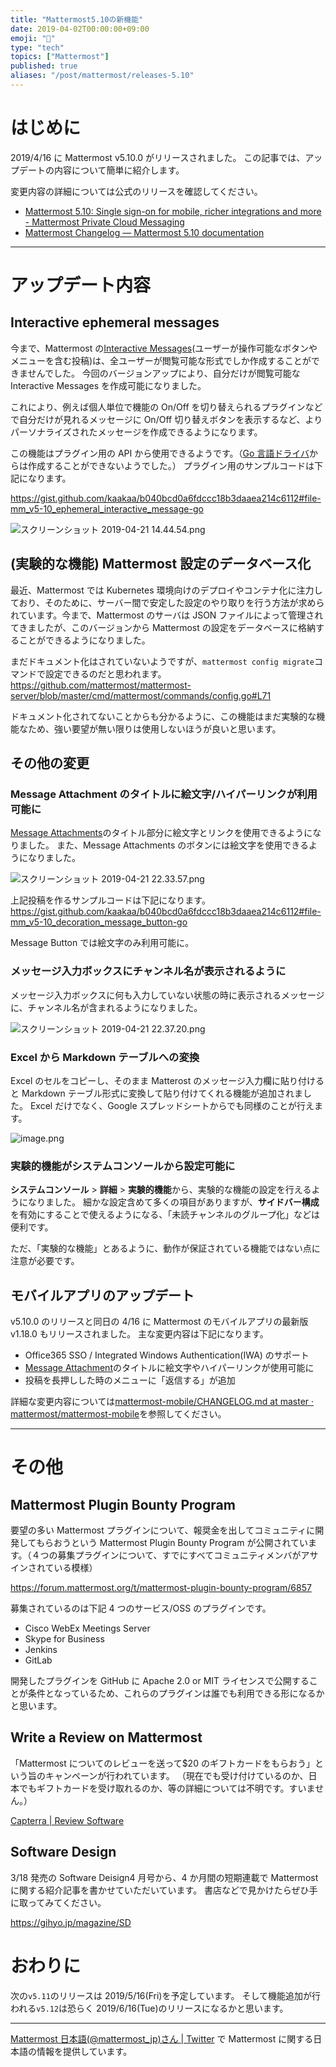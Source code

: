 ```yaml
---
title: "Mattermost5.10の新機能"
date: 2019-04-02T00:00:00+09:00
emoji: "📣"
type: "tech"
topics: ["Mattermost"]
published: true
aliases: "/post/mattermost/releases-5.10"
---
```


# はじめに

2019/4/16 に Mattermost v5.10.0 がリリースされました。
この記事では、アップデートの内容について簡単に紹介します。

変更内容の詳細については公式のリリースを確認してください。

- [Mattermost 5\.10: Single sign\-on for mobile, richer integrations and more \- Mattermost Private Cloud Messaging](https://mattermost.com/blog/mattermost-5-10-single-sign-on-for-mobile-richer-integrations-and-more/)
- [Mattermost Changelog — Mattermost 5\.10 documentation](https://docs.mattermost.com/administration/changelog.html#release-v5-10)

---

# アップデート内容

## Interactive ephemeral messages

今まで、Mattermost の[Interactive Messages](https://docs.mattermost.com/developer/interactive-messages.html)(ユーザーが操作可能なボタンやメニューを含む投稿)は、全ユーザーが閲覧可能な形式でしか作成することができませんでした。
今回のバージョンアップにより、自分だけが閲覧可能な Interactive Messages を作成可能になりました。

これにより、例えば個人単位で機能の On/Off を切り替えられるプラグインなどで自分だけが見れるメッセージに On/Off 切り替えボタンを表示するなど、よりパーソナライズされたメッセージを作成できるようになります。

この機能はプラグイン用の API から使用できるようです。（[Go 言語ドライバ](https://github.com/mattermost/mattermost-server/blob/master/model/client4.go)からは作成することができないようでした。）
プラグイン用のサンプルコードは下記になります。

https://gist.github.com/kaakaa/b040bcd0a6fdccc18b3daaea214c6112#file-mm_v5-10_ephemeral_interactive_message-go

![スクリーンショット 2019-04-21 14.44.54.png](https://qiita-image-store.s3.ap-northeast-1.amazonaws.com/0/9891/c2349a35-f7ab-d23b-f7e5-04dc0cc9d13b.png)

## (実験的な機能) Mattermost 設定のデータベース化

最近、Mattermost では Kubernetes 環境向けのデプロイやコンテナ化に注力しており、そのために、サーバー間で安定した設定のやり取りを行う方法が求められています。今まで、Mattermost のサーバは JSON ファイルによって管理されてきましたが、このバージョンから Mattermost の設定をデータベースに格納することができるようになりました。

まだドキュメント化はされていないようですが、`mattermost config migrate`コマンドで設定できるのだと思われます。
https://github.com/mattermost/mattermost-server/blob/master/cmd/mattermost/commands/config.go#L71

ドキュメント化されてないことからも分かるように、この機能はまだ実験的な機能なため、強い要望が無い限りは使用しないほうが良いと思います。

## その他の変更

### Message Attachment のタイトルに絵文字/ハイパーリンクが利用可能に

[Message Attachments](https://docs.mattermost.com/developer/message-attachments.html)のタイトル部分に絵文字とリンクを使用できるようになりました。
また、Message Attachments のボタンには絵文字を使用できるようになりました。

![スクリーンショット 2019-04-21 22.33.57.png](https://qiita-image-store.s3.ap-northeast-1.amazonaws.com/0/9891/c936c847-2a86-181b-7738-c3d297eb442b.png)

上記投稿を作るサンプルコードは下記になります。
https://gist.github.com/kaakaa/b040bcd0a6fdccc18b3daaea214c6112#file-mm_v5-10_decoration_message_button-go

Message Button では絵文字のみ利用可能に。

### メッセージ入力ボックスにチャンネル名が表示されるように

メッセージ入力ボックスに何も入力していない状態の時に表示されるメッセージに、チャンネル名が含まれるようになりました。

![スクリーンショット 2019-04-21 22.37.20.png](https://qiita-image-store.s3.ap-northeast-1.amazonaws.com/0/9891/8a45d410-c0ed-1730-8e41-8eea2d7fcbe1.png)

### Excel から Markdown テーブルへの変換

Excel のセルをコピーし、そのまま Matterost のメッセージ入力欄に貼り付けると Markdown テーブル形式に変換して貼り付けてくれる機能が追加されました。
Excel だけでなく、Google スプレッドシートからでも同様のことが行えます。

![image.png](https://qiita-image-store.s3.ap-northeast-1.amazonaws.com/0/9891/5fcdb63a-6208-e967-780b-77af821491c7.png)

### 実験的機能がシステムコンソールから設定可能に

**システムコンソール** > **詳細** > **実験的機能**から、実験的な機能の設定を行えるようになりました。
細かな設定含めて多くの項目がありますが、**サイドバー構成**を有効にすることで使えるようになる、「未読チャンネルのグループ化」などは便利です。

ただ、「実験的な機能」とあるように、動作が保証されている機能ではない点に注意が必要です。

## モバイルアプリのアップデート

v5.10.0 のリリースと同日の 4/16 に Mattermost のモバイルアプリの最新版 v1.18.0 もリリースされました。
主な変更内容は下記になります。

- Office365 SSO / Integrated Windows Authentication(IWA) のサポート
- [Message Attachment](https://docs.mattermost.com/developer/message-attachments.html)のタイトルに絵文字やハイパーリンクが使用可能に
- 投稿を長押しした時のメニューに「返信する」が追加

詳細な変更内容については[mattermost\-mobile/CHANGELOG\.md at master · mattermost/mattermost\-mobile](https://github.com/mattermost/mattermost-mobile/blob/master/CHANGELOG.md#1180-release)を参照してください。

---

# その他

## Mattermost Plugin Bounty Program

要望の多い Mattermost プラグインについて、報奨金を出してコミュニティに開発してもらおうという Mattermost Plugin Bounty Program が公開されています。（４つの募集プラグインについて、すでにすべてコミュニティメンバがアサインされている模様）

https://forum.mattermost.org/t/mattermost-plugin-bounty-program/6857

募集されているのは下記 4 つのサービス/OSS のプラグインです。

- Cisco WebEx Meetings Server
- Skype for Business
- Jenkins
- GitLab

開発したプラグインを GitHub に Apache 2.0 or MIT ライセンスで公開することが条件となっているため、これらのプラグインは誰でも利用できる形になるかと思います。

## Write a Review on Mattermost

「Mattermost についてのレビューを送って$20 のギフトカードをもらおう」という旨のキャンペーンが行われています。
（現在でも受け付けているのか、日本でもギフトカードを受け取れるのか、等の詳細については不明です。すいません。）

[Capterra \| Review Software](https://review.capterra.com/SS-Mattermost-170524?utm_source=twitter&utm_medium=organic&utm_campaign=reviews)

## Software Design

3/18 発売の Software Deisign4 月号から、4 か月間の短期連載で Mattermost に関する紹介記事を書かせていただいています。
書店などで見かけたらぜひ手に取ってみてください。

https://gihyo.jp/magazine/SD

# おわりに

次の`v5.11`のリリースは 2019/5/16(Fri)を予定しています。
そして機能追加が行われる`v5.12`は恐らく 2019/6/16(Tue)のリリースになるかと思います。

---

[Mattermost 日本語\(@mattermost_jp\)さん \| Twitter](https://twitter.com/mattermost_jp?lang=ja) で Mattermost に関する日本語の情報を提供しています。
